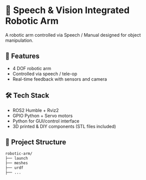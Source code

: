 # 🤖 Speech & Vision Integrated Robotic Arm

A robotic arm controlled via Speech / Manual designed for object manipulation.

## 🚀 Features

- 4 DOF robotic arm
- Controlled via speech / tele-op
- Real-time feedback with sensors and camera

## 🛠️ Tech Stack

- ROS2 Humble + Rviz2
- GPIO Python + Servo motors
- Python for GUI/control interface
- 3D printed & DIY components (STL files included)

## 📂 Project Structure

```bash
robotic-arm/
├── launch
├── meshes
├── urdf
├── ...
